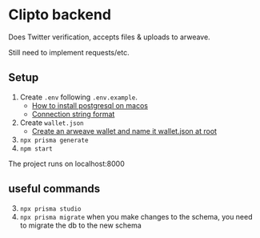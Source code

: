 # Clipto backend

Does Twitter verification, accepts files & uploads to arweave.

Still need to implement requests/etc.


## Setup
 1. Create `.env` following `.env.example`.
     - [How to install postgresql on macos](https://www.postgresqltutorial.com/install-postgresql-macos/)
     - [Connection string format](https://www.codegrepper.com/code-examples/sql/get+connection+string+postgresql+in+pgadmin)
 2. Create `wallet.json`
     - [Create an arweave wallet and name it wallet.json at root](https://www.arweave.org/)
 2. `npx prisma generate`
 3. `npm start`

 The project runs on localhost:8000


 ## useful commands
 3. `npx prisma studio`
 4. `npx prisma migrate` when you make changes to the schema, you need to migrate the db to the new schema